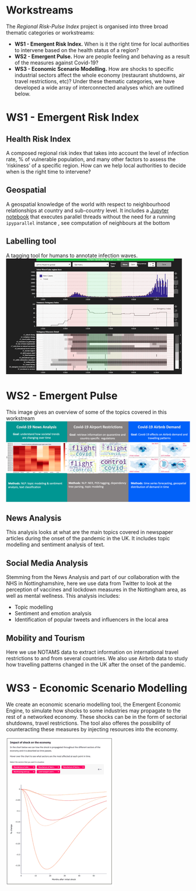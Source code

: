 # Workstreams

The _Regional Risk-Pulse Index_ project is organised into three broad thematic categories or workstreams:
* **WS1 - Emergent Risk Index.** When is it the right time for local authorities to intervene based on the health status of a region?
* **WS2 - Emergent Pulse.** How are people feeling and behaving as a result of the measures against Covid-19? 
* **WS3 - Economic Scenario Modelling.** How are shocks to specific industrial sectors affect the whole economy (restaurant shutdowns, air travel restrictions, etc)? 
Under these thematic categories, we have developed a wide array of interconnected analyses which are outlined below. 

# WS1 - Emergent Risk Index
## Health Risk Index
A composed regional risk index that takes into account the level of infection rate, % of vulnerable population, and many other factors to assess the ‘riskiness’ of a specific region. How can we help local authorities to decide when is the right time to intervene? 

## Geospatial
A geospatial knowledge of the world with respect to neighbourhood relationships at country and sub-country level. It includes a [Jupyter notebook](ws1/geospatial/WS3_kp_Knowledge_Graph.ipynb) that executes parallel threads without the need for a running `ipyparallel` instance , see computation of neighbours at the bottom

## Labelling tool
A tagging tool for humans to annotate infection waves.
![Cookiecutter Preview](cookiecutter.select.gif)

# WS2 - Emergent Pulse
This image gives an overview of some of the topics covered in this workstream
![Workstream 2 topics](ws2_overview.png)

## News Analysis
This analysis looks at what are the main topics covered in newspaper articles during the onset of the pandemic in the UK. It includes topic modelling and sentiment analysis of text. 

## Social Media Analysis
Stemming from the News Analysis and part of our collaboration with the NHS in Nottinghamshire, here we use data from Twitter to look at the perception of vaccines and lockdown measures in the Nottingham area, as well as mental wellness. This analysis includes:
* Topic modelling
* Sentiment and emotion analysis 
* Identification of popular tweets and influencers in the local area

## Mobility and Tourism
Here we use NOTAMS data to extract information on international travel restrictions to and from several countries. We also use Airbnb data to study how travelling patterns changed in the UK after the onset of the pandemic. 

# WS3 - Economic Scenario Modelling
We create an economic scenario modelling tool, the Emergent Economic Engine, to simulate how shocks to some industries may propagate to the rest of a networked economy. These shocks can be in the form of sectorial shutdowns, travel restrictions. The tool also offeres the possibility of counteracting these measures by injecting resources into the economy. 

![Emergent Economic Engine](e3.png)
